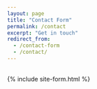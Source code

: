 ```yaml
---
layout: page
title: "Contact Form"
permalink: /contact
excerpt: "Get in touch"
redirect_from: 
  - /contact-form
  - /contact/
---
```

<br/>
{% include site-form.html %}
